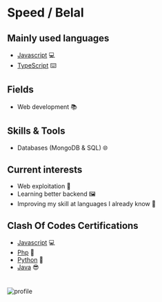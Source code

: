 # Speed / Belal

## Mainly used languages

- [Javascript](https://python.org) 💻
- [TypeScript](https://www.typescriptlang.org/) ⌨️

## Fields

- Web development 📚

## Skills & Tools

- Databases (MongoDB & SQL) 🌐

## Current interests

- Web exploitation 💉
- Learning better backend 🖼️
- Improving my skill at languages I already know 🎯

## Clash Of Codes Certifications

- [Javascript](https://www.codingame.com/certification/nYm-G1T3j8G0rH7N1Ohguw) 💻
- [Php](https://www.codingame.com/certification/Oi72p931_G-0TJPJwsNQ-Q) 🐷
- [Python](https://www.codingame.com/certification/jcvmiyR5LKUHdAyrhQmCdw) 🐍
- [Java](https://www.codingame.com/certification/wklvBQ3HqfIYXPaw2vdUlg) 😎

#

![profile](https://felony.wtf/profilepic/wowie.jpg)
